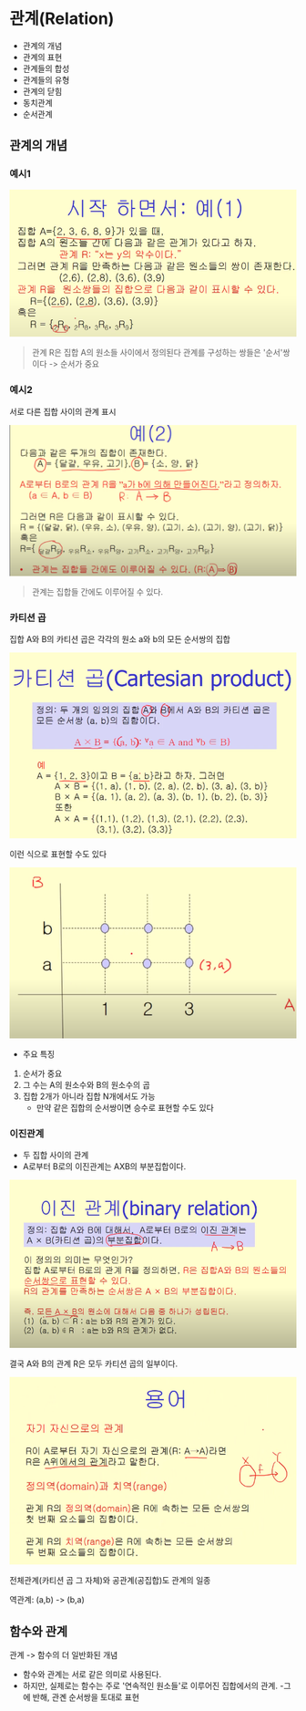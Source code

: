 # 관계(Relation)

- 관계의 개념
- 관계의 표현
- 관계들의 합성
- 관계들의 유형
- 관계의 닫힘
- 동치관계
- 순서관계

## 관계의 개념

### 예시1

![alt text](image-79.png)

> 관계 R은 집합 A의 원소들 사이에서 정의된다
> 관계를 구성하는 쌍들은 '순서'쌍이다 -> 순서가 중요

### 예시2

서로 다른 집합 사이의 관계 표시

![alt text](image-80.png)

> 관계는 집합들 간에도 이루어질 수 있다.

### 카티션 곱

집합 A와 B의 카티션 곱은 각각의 원소 a와 b의 모든 순서쌍의 집합

![alt text](image-81.png)

이런 식으로 표현할 수도 있다

![alt text](image-82.png)

- 주요 특징

1. 순서가 중요
2. 그 수는 A의 원소수와 B의 원소수의 곱
3. 집합 2개가 아니라 집합 N개에서도 가능
   - 만약 같은 집합의 순서쌍이면 승수로 표현할 수도 있다

### 이진관계

- 두 집합 사이의 관계
- A로부터 B로의 이진관계는 AXB의 부분집합이다.

![alt text](image-83.png)

결국 A와 B의 관계 R은 모두 카티션 곱의 일부이다.

![alt text](image-84.png)

전체관계(카티션 곱 그 자체)와 공관계(공집합)도 관계의 일종

역관계: (a,b) -> (b,a)

## 함수와 관계

관계 -> 함수의 더 일반화된 개념

- 함수와 관계는 서로 같은 의미로 사용된다.
- 하지만, 실제로는 함수는 주로 '연속적인 원소들'로 이루어진 집합에서의 관계. -그에 반해, 관곈 순서쌍을 토대로 표현
